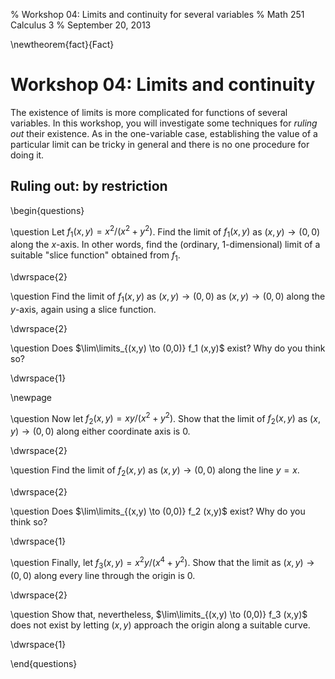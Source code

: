 % Workshop 04: Limits and continuity for several variables
% Math 251 Calculus 3
% September 20, 2013

\newtheorem{fact}{Fact}

# Workshop 04: Limits and continuity

The existence of limits is more complicated for functions of several variables. In this workshop, you will investigate some techniques for *ruling out* their existence. As in the one-variable case, establishing the value of a particular limit can be tricky in general and there is no one procedure for doing it.

## Ruling out: by restriction

\begin{questions}

\question Let $f_1(x,y) = x^2/(x^2 + y^2)$. Find the limit of $f_1(x,y)$ as $(x,y) \to (0,0)$ along the $x$-axis. In other words, find the (ordinary, 1-dimensional) limit of a suitable "slice function" obtained from $f_1$.

\dwrspace{2}

\question Find the limit of $f_1(x,y)$ as $(x,y) \to (0,0)$ as $(x,y) \to (0,0)$ along the $y$-axis, again using a slice function.

\dwrspace{2}

\question Does $\lim\limits_{(x,y) \to (0,0)} f_1 (x,y)$ exist? Why do you think so?

\dwrspace{1}

\newpage

\question Now let $f_2(x,y) = xy/(x^2 + y^2)$. Show that the limit of $f_2(x,y)$ as $(x,y) \to (0,0)$ along either coordinate axis is 0.

\dwrspace{2}

\question Find the limit of $f_2(x,y)$  as $(x,y) \to (0,0)$ along the line $y = x$.

\dwrspace{2}

\question Does $\lim\limits_{(x,y) \to (0,0)} f_2 (x,y)$ exist? Why do you think so?

\dwrspace{1}

\question Finally, let $f_3(x,y) = x^2 y/(x^4 + y^2)$. Show that the limit as $(x,y) \to (0,0)$ along every line through the origin is $0$.

\dwrspace{2}

\question Show that, nevertheless, $\lim\limits_{(x,y) \to (0,0)} f_3 (x,y)$ does not exist by letting $(x,y)$ approach the origin along a suitable curve.

\dwrspace{1}

\end{questions}